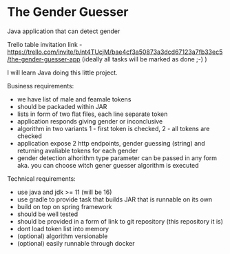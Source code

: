 # The Gender Guesser
Java application that can detect gender


Trello table invitation link - https://trello.com/invite/b/nt4TUcjM/bae4cf3a50873a3dcd67123a7fb33ec5/the-gender-guesser-app
(ideally all tasks will be marked as done ;-) )

I will learn Java doing this little project.

Business requirements:
- we have list of male and feamale tokens 
- should be packaded within JAR
- lists in form of two flat files, each line separate token
- application responds giving gender or inconclusive
- algorithm in two variants 1 - first token is checked, 2 - all tokens are checked
- application expose 2 http endpoints, gender guessing (string)  and returning avaliable tokens for each gender
- gender detection alhorithm type parameter can be passed in any form aka. you can choose witch gener guesser algorithm is executed

Technical requirements:
- use java and jdk >= 11 (will be 16)
- use gradle to provide task that builds JAR that is runnable on its own
- build on top on spring framework
- should be well tested
- should be provided in a form of link to git repository (this repository it is)
- dont load token list into memory
- (optional) algorithm versionable
- (optional) easily runnable through docker
